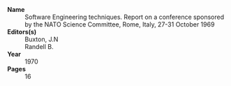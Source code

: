 
<dl>
	<dt><strong>Name</strong></dt>
	<dd>Software Engineering techniques.  Report on a conference sponsored by the NATO Science Committee, Rome, Italy, 27-31 October 1969</dd>
	<dt><strong>Editors(s)</strong></dt>
	<dd>Buxton, J.N</dd>
	<dd>Randell B.</dd>
	<dt><strong>Year</strong></dt>
	<dd>1970</dd>
	<dt><strong>Pages</strong></dt>
	<dd>16</dd>
</dl>
